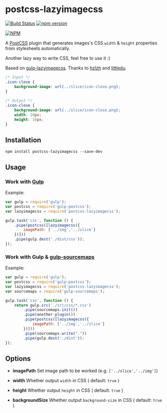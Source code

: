 # postcss-lazyimagecss 

[![Build Status](https://travis-ci.org/Jeff2Ma/postcss-lazyimagecss.svg?branch=master)](https://travis-ci.org/glebmachine/postcss-easysprites)
[![npm version](https://badge.fury.io/js/postcss-lazyimagecss.svg)](http://badge.fury.io/js/postcss-easysprites)

[![NPM](https://nodei.co/npm/postcss-lazyimagecss.png)](https://nodei.co/npm/postcss-lazyimagecss/)

A [PostCSS](https://github.com/postcss/postcss) plugin that generates images's CSS `width` & `height` properties from stylesheets automatically.

Another lazy way to write CSS, feel free to use it :)

Based on [gulp-lazyimagecss](https://github.com/weixin/gulp-lazyimagecss). Thanks to [hzlzh](https://github.com/hzlzh) and [littledu](https://github.com/littledu).

```css
/* Input */
.icon-close {
	background-image: url(../slice/icon-close.png);
}
	
/* Output */
.icon-close {
	background-image: url(../slice/icon-close.png);
	width: 16px;
	height: 16px;
}
```
## Installation

	npm install postcss-lazyimagecss --save-dev

## Usage

### Work with [Gulp](http://gulpjs.com/)

Example:

```js
var gulp = require('gulp');
var postcss = require('gulp-postcss');
var lazyimagecss = require('postcss-lazyimagecss');

gulp.task('css', function () {
	.pipe(postcss([lazyimagecss({
		imagePath: ['../img','../slice']
	})]))
	.pipe(gulp.dest('./dist/css'));
});
```	

### Work with Gulp & [gulp-sourcemaps](https://www.npmjs.com/package/gulp-sourcemaps)

Example:

```js
var gulp = require('gulp');
var postcss = require('gulp-postcss');
var lazyimagecss = require('postcss-lazyimagecss');
var sourcemaps = require('gulp-sourcemaps');

gulp.task('css', function () {
	return gulp.src('./src/css/*.css')
		.pipe(sourcemaps.init())
		.pipe(another-plugin())
		.pipe(postcss([lazyimagecss({
			imagePath: ['../img','../slice']
		})]))
		.pipe(sourcemaps.write("."))
		.pipe(gulp.dest('./dist'));
});
```

## Options
- **imagePath** Set image path to be worked (e.g. `['../slice','../img']`)

- **width**  Whether output `width` in CSS ( default: `true` )

- **height**  Whether output `height` in CSS ( default: `true` )

- **backgroundSize** Whether output `background-size` in CSS ( default: `true` )

